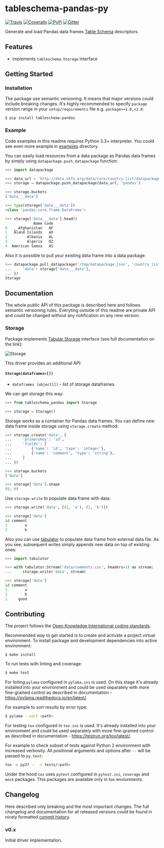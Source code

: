 # tableschema-pandas-py

[![Travis](https://img.shields.io/travis/frictionlessdata/tableschema-pandas-py/master.svg)](https://travis-ci.org/frictionlessdata/tableschema-pandas-py)
[![Coveralls](http://img.shields.io/coveralls/frictionlessdata/tableschema-pandas-py.svg?branch=master)](https://coveralls.io/r/frictionlessdata/tableschema-pandas-py?branch=master)
[![PyPi](https://img.shields.io/pypi/v/tableschema-pandas.svg)](https://pypi.python.org/pypi/tableschema-pandas)
[![Gitter](https://img.shields.io/gitter/room/frictionlessdata/chat.svg)](https://gitter.im/frictionlessdata/chat)

Generate and load Pandas data frames [Table Schema](http://specs.frictionlessdata.io/table-schema/) descriptors.

## Features

- implements `tableschema.Storage` interface

## Getting Started

### Installation

The package use semantic versioning. It means that major versions  could include breaking changes. It's highly recommended to specify `package` version range in your `setup/requirements` file e.g. `package>=1.0,<2.0`.

```
$ pip install tableschema-pandas
```

### Example

Code examples in this readme requires Python 3.3+ interpreter. You could see even more example in [examples](https://github.com/frictionlessdata/tableschema-pandas-py/tree/master/examples) directory.

You can easily load resources from a data package as Pandas data frames by simply using `datapackage.push_datapackage` function:

```python
>>> import datapackage

>>> data_url = 'http://data.okfn.org/data/core/country-list/datapackage.json'
>>> storage = datapackage.push_datapackage(data_url, 'pandas')

>>> storage.buckets
['data___data']

>>> type(storage['data___data'])
<class 'pandas.core.frame.DataFrame'>

>>> storage['data___data'].head()
             Name Code
0     Afghanistan   AF
1   Åland Islands   AX
2         Albania   AL
3         Algeria   DZ
4  American Samoa   AS
```

Also it is possible to pull your existing data frame into a data package:

```python
>>> datapackage.pull_datapackage('/tmp/datapackage.json', 'country_list', 'pandas', tables={
...     'data': storage['data___data'],
... })
Storage
```

## Documentation

The whole public API of this package is described here and follows semantic versioning rules. Everyting outside of this readme are private API and could be changed without any notification on any new version.

### Storage

Package implements [Tabular Storage](https://github.com/frictionlessdata/tableschema-py#storage) interface (see full documentation on the link):

![Storage](https://i.imgur.com/RQgrxqp.png)

This driver provides an additional API:

#### `Storage(dataframes=[])`

- `dataframes (object[])` - list of storage dataframes

We can get storage this way:

```python
>>> from tableschema_pandas import Storage

>>> storage = Storage()
```

Storage works as a container for Pandas data frames. You can define new data frame inside storage using `storage.create` method:

```python
>>> storage.create('data', {
...     'primaryKey': 'id',
...     'fields': [
...         {'name': 'id', 'type': 'integer'},
...         {'name': 'comment', 'type': 'string'},
...     ]
... })

>>> storage.buckets
['data']

>>> storage['data'].shape
(0, 0)
```

Use `storage.write` to populate data frame with data:

```python
>>> storage.write('data', [(1, 'a'), (2, 'b')])

>>> storage['data']
id comment
1        a
2        b
```

Also you can use [tabulator](https://github.com/frictionlessdata/tabulator-py) to populate data frame from external data file. As you see, subsequent writes simply appends new data on top of existing ones:

```python
>>> import tabulator

>>> with tabulator.Stream('data/comments.csv', headers=1) as stream:
...     storage.write('data', stream)

>>> storage['data']
id comment
1        a
2        b
1     good
```

## Contributing

The project follows the [Open Knowledge International coding standards](https://github.com/okfn/coding-standards).

Recommended way to get started is to create and activate a project virtual environment.
To install package and development dependencies into active environment:

```
$ make install
```

To run tests with linting and coverage:

```bash
$ make test
```

For linting `pylama` configured in `pylama.ini` is used. On this stage it's already
installed into your environment and could be used separately with more fine-grained control
as described in documentation - https://pylama.readthedocs.io/en/latest/.

For example to sort results by error type:

```bash
$ pylama --sort <path>
```

For testing `tox` configured in `tox.ini` is used.
It's already installed into your environment and could be used separately with more fine-grained control as described in documentation - https://testrun.org/tox/latest/.

For example to check subset of tests against Python 2 environment with increased verbosity.
All positional arguments and options after `--` will be passed to `py.test`:

```bash
tox -e py27 -- -v tests/<path>
```

Under the hood `tox` uses `pytest` configured in `pytest.ini`, `coverage`
and `mock` packages. This packages are available only in tox envionments.

## Changelog

Here described only breaking and the most important changes. The full changelog and documentation for all released versions could be found in nicely formatted [commit history](https://github.com/frictionlessdata/tableschema-pandas-py/commits/master).

### v0.x

Initial driver implementation.
